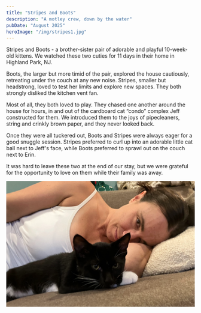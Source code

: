```yaml
---
title: "Stripes and Boots"
description: "A motley crew, down by the water"
pubDate: "August 2025"
heroImage: "/img/stripes1.jpg"
---
```

<p>
    Stripes and Boots - a brother-sister pair of adorable and playful 10-week-old kittens. We watched these two cuties for 11 days in their home in Highland Park, NJ. 
</p>

<p>
    Boots, the larger but more timid of the pair, explored the house cautiously, retreating under the couch at any new noise. Stripes, smaller but headstrong, loved to test her limits and explore new spaces. They both strongly disliked the kitchen vent fan.
</p>

<p>
    Most of all, they both loved to play. They chased one another around the house for hours, in and out of the cardboard cat “condo” complex Jeff constructed for them. We introduced them to the joys of pipecleaners, string and crinkly brown paper, and they never looked back.
</p>

<p>
    Once they were all tuckered out, Boots and Stripes were always eager for a good snuggle session. Stripes preferred to curl up into an adorable little cat ball next to Jeff's face, while Boots preferred to sprawl out on the couch next to Erin. 
</p>

<p>
    It was hard to leave these two at the end of our stay, but we were grateful for the opportunity to love on them while their family was away. 
</p>



![Another local image](src/images/erin-and-boots.png)
